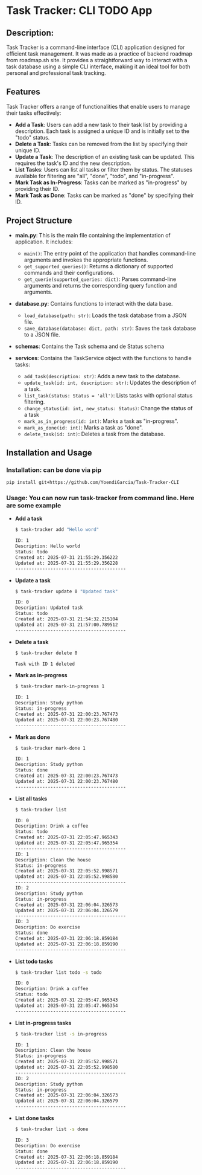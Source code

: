 # Task Tracker: CLI TODO App

## Description:

Task Tracker is a command-line interface (CLI) application designed for efficient task management. It was made as a practice of backend roadmap from roadmap.sh site. It provides a straightforward way to interact with a task database using a simple CLI interface, making it an ideal tool for both personal and professional task tracking.

## Features

Task Tracker offers a range of functionalities that enable users to manage their tasks effectively:

- **Add a Task**: Users can add a new task to their task list by providing a description. Each task is assigned a unique ID and is initially set to the "todo" status.
- **Delete a Task**: Tasks can be removed from the list by specifying their unique ID.
- **Update a Task**: The description of an existing task can be updated. This requires the task's ID and the new description.
- **List Tasks**: Users can list all tasks or filter them by status. The statuses available for filtering are "all", "done", "todo", and "in-progress".
- **Mark Task as In-Progress**: Tasks can be marked as "in-progress" by providing their ID.
- **Mark Task as Done**: Tasks can be marked as "done" by specifying their ID.

## Project Structure

- **main.py**: This is the main file containing the implementation of application. It includes:

  - `main()`: The entry point of the application that handles command-line arguments and invokes the appropriate functions.
  - `get_supported_queries()`: Returns a dictionary of supported commands and their configurations.
  - `get_querie(supported_queries: dict)`: Parses command-line arguments and returns the corresponding query function and arguments.

- **database.py**: Contains functions to interact with the data base.

  - `load_database(path: str)`: Loads the task database from a JSON file.
  - `save_database(database: dict, path: str)`: Saves the task database to a JSON file.

- **schemas**: Contains the Task schema and de Status schema

- **services**: Contains the TaskService object with the functions to handle tasks:

  - `add_task(description: str)`: Adds a new task to the database.
  - `update_task(id: int, description: str)`: Updates the description of a task.
  - `list_task(status: Status = 'all')`: Lists tasks with optional status filtering.
  - `change_status(id: int, new_status: Status)`: Change the status of a task
  - `mark_as_in_progress(id: int)`: Marks a task as "in-progress".
  - `mark_as_done(id: int)`: Marks a task as "done".
  - `delete_task(id: int)`: Deletes a task from the database.


## Installation and Usage

### **Installation**: can be done via pip

```bash
pip install git+https://github.com/YoendiGarcia/Task-Tracker-CLI
```

### **Usage**: You can now run task-tracker from command line. Here are some example

- **Add a task**

  ```bash
  $ task-tracker add "Hello word"

  ID: 1
  Description: Hello world
  Status: todo
  Created at: 2025-07-31 21:55:29.356222
  Updated at: 2025-07-31 21:55:29.356228
  -----------------------------------------
  
  ```

- **Update a task**

  ```bash
  $ task-tracker update 0 "Updated task"

  ID: 0
  Description: Updated task
  Status: todo
  Created at: 2025-07-31 21:54:32.215104
  Updated at: 2025-07-31 21:57:00.789512
  -----------------------------------------
  
  ```

- **Delete a task**

  ```bash
  $ task-tracker delete 0

  Task with ID 1 deleted
  
  ```

- **Mark as in-progress**

  ```bash
  $ task-tracker mark-in-progress 1

  ID: 1
  Description: Study python
  Status: in-progress
  Created at: 2025-07-31 22:00:23.767473
  Updated at: 2025-07-31 22:00:23.767480
  -----------------------------------------
  
  ```

- **Mark as done**

  ```bash
  $ task-tracker mark-done 1

  ID: 1
  Description: Study python
  Status: done
  Created at: 2025-07-31 22:00:23.767473
  Updated at: 2025-07-31 22:00:23.767480
  -----------------------------------------
  
  ```

- **List all tasks**

  ```bash
  $ task-tracker list

  ID: 0
  Description: Drink a coffee
  Status: todo
  Created at: 2025-07-31 22:05:47.965343
  Updated at: 2025-07-31 22:05:47.965354
  -----------------------------------------
  ID: 1
  Description: Clean the house
  Status: in-progress
  Created at: 2025-07-31 22:05:52.998571
  Updated at: 2025-07-31 22:05:52.998580
  -----------------------------------------
  ID: 2
  Description: Study python
  Status: in-progress
  Created at: 2025-07-31 22:06:04.326573
  Updated at: 2025-07-31 22:06:04.326579
  -----------------------------------------
  ID: 3
  Description: Do exercise
  Status: done
  Created at: 2025-07-31 22:06:18.859184
  Updated at: 2025-07-31 22:06:18.859190
  -----------------------------------------
  
  ```

- **List todo tasks**

  ```bash
  $ task-tracker list todo -s todo

  ID: 0
  Description: Drink a coffee
  Status: todo
  Created at: 2025-07-31 22:05:47.965343
  Updated at: 2025-07-31 22:05:47.965354
  -----------------------------------------
  
  ```

- **List in-progress tasks**

  ```bash
  $ task-tracker list -s in-progress

  ID: 1
  Description: Clean the house
  Status: in-progress
  Created at: 2025-07-31 22:05:52.998571
  Updated at: 2025-07-31 22:05:52.998580
  -----------------------------------------
  ID: 2
  Description: Study python
  Status: in-progress
  Created at: 2025-07-31 22:06:04.326573
  Updated at: 2025-07-31 22:06:04.326579
  -----------------------------------------
  
  ```

- **List done tasks**

  ```bash
  $ task-tracker list -s done

  ID: 3
  Description: Do exercise
  Status: done
  Created at: 2025-07-31 22:06:18.859184
  Updated at: 2025-07-31 22:06:18.859190
  -----------------------------------------
  
  ```
